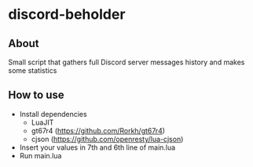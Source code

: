 # discord-beholder
## About

Small script that gathers full Discord server messages history and makes some statistics

## How to use

- Install dependencies
  - LuaJIT
  - gt67r4 (https://github.com/Rorkh/gt67r4)
  - cjson (https://github.com/openresty/lua-cjson)
- Insert your values in 7th and 6th line of main.lua
- Run main.lua
